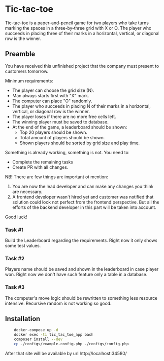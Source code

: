 # Tic-tac-toe

Tic-tac-toe is a paper-and-pencil game for two players who take turns marking the spaces in a three-by-three grid with X or O.
The player who succeeds in placing three of their marks in a horizontal, vertical, or diagonal row is the winner.

## Preamble

You have received this unfinished project that the company must present to customers tomorrow.

Minimum requirements:
- The player can choose the grid size (N).
- Man always starts first with "X" mark.
- The computer can place "O" randomly.
- The player who succeeds in placing N of their marks in a horizontal, vertical, or diagonal row is the winner.
- The player loses if there are no more free cells left.
- The winning player must be saved to database.
- At the end of the game, a leaderboard should be shown:
  - Top 20 players should be shown.
  - Total amount of players should be shown.
  - Shown players should be sorted by grid size and play time.

Something is already working, something is not. You need to:
- Complete the remaining tasks
- Create PR with all changes.

NB! There are few things are important ot mention:
1. You are now the lead developer and can make any changes you think are necessary.
2. A frontend developer wasn't hired yet and customer was notified that solution could look not perfect from the frontend perspective. But all the efforts of the backend developer in this part will be taken into account.

Good luck!

### Task #1

Build the Leaderboard regarding the requirements.
Right now it only shows some test values.

### Task #2

Players name should be saved and shown in the leaderboard in case player won.
Right now we don't have such feature only a table in a database.

### Task #3

The computer's move logic should be rewritten to something less resource intensive.
Recursive random is not working so good.

## Installation

```bash
    docker-compose up -d
    docker exec -ti tic_tac_toe_app bash
    composer install --dev
    cp ./configs/example.config.php ./configs/config.php
```

After that site will be available by url http://localhost:34580/
